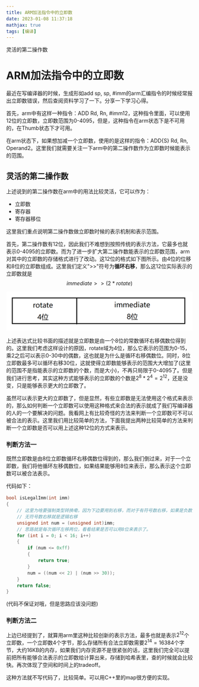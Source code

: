 ```yaml
---
title: ARM加法指令中的立即数
date: 2023-01-08 11:37:18
mathjax: true
tags: [编译]
---
```


灵活的第二操作数

# ARM加法指令中的立即数

最近在写编译器的时候，生成形如add sp, sp, #imm的arm汇编指令的时候经常报出立即数错误，然后查阅资料学习了一下。分享一下学习心得。

首先，arm中有这样一种指令：ADD Rd, Rn, #imm12，这种指令里面，可以使用12位的立即数，立即数范围为0-4095，但是，这种指令在arm状态下是不可用的，在Thumb状态下才可用。

在arm状态下，如果想加减一个立即数，使用的是这样的指令：ADD{S} Rd, Rn, Operand2。这里我们就需要关注一下arm中的第二操作数作为立即数时候能表示的范围。

## 灵活的第二操作数

上述说到的第二操作数在arm中的用法比较灵活，它可以作为：
- 立即数
- 寄存器
- 寄存器移位

这里我们重点说明第二操作数做立即数时候的表示机制和表示范围。

首先，第二操作数有12位，因此我们不难想到按照传统的表示方法，它最多也就表示0-4095的立即数。而为了进一步扩大第二操作数能表示的立即数范围，arm对其中的立即数的存储格式进行了改动。这12位的格式如下图所示。由4位的位移和8位的立即数组成。这里我们定义">>"符号为**循环右移**，那么这12位实际表示的立即数就是$$immediate>>(2*rotate)$$

![](https://raw.githubusercontent.com/yuwensq/imgBase/master/202301081158973.png)

上述表达式比较书面的描述就是立即数是由一个8位的常数循环右移偶数位得到的。这里我们考虑这样设计的原因，rotate域为4位，那么它表示的范围为0-15，乘2之后可以表示0-30中的偶数，这也就是为什么是循环右移偶数位。同时，8位立即数最多可以循环右移30位，这就使得立即数能够表示的范围大大增加了(这里的范围不是指能表示的立即数的个数，而是大小)，不再只局限于0-4095了。但是我们进行思考，其实这种方式能够表示的立即数的个数是$2^8*2^4=2^{12}$，还是没变，只是能够表示更大的立即数了。

虽然可以表示更大的立即数了，但是显然，有些立即数是无法使用这个格式来表示的，那么如何判断一个立即数可以使用这种格式来合法的表示就成了我们写编译器的人的一个要解决的问题。我看网上有比较奇怪的方法来判断一个立即数可不可以被合法的表示。这里我们用比较简单的方法，下面我提出两种比较简单的方法来判断一个立即数是否可以用上述这种12位的方式来表示。

### 判断方法一

既然立即数是由8位立即数循环右移偶数位得到的，那么我们倒过来，对于一个立即数，我们将他循环左移偶数位，如果结果能够用8位来表示，那么表示这个立即数可以被合法表示。

代码如下：
```cpp
bool isLegalImm(int imm)
{
    // 这里为啥要强制类型转换嘞，因为下边要用到右移，而对于有符号数右移，如果是负数，算数右移会在前边补1。
    // 无符号数右移就是逻辑右移
    unsigned int num = (unsigned int)imm;
    // 思路就是每次循环左移两位，看看结果是否可以用8位来表示了。
    for (int i = 0; i < 16; i++)
    {
        if (num <= 0xff)
        {
            return true;
        }
        num = ((num << 2) | (num >> 30));
    }
    return false;
}
```
(代码不保证对哦，但是思路应该没问题)

### 判断方法二

上边已经提到了，就算用arm里这种比较创新的表示方法，最多也就是表示$2^{12}$个立即数，一个立即数4个字节，那么存储所有合法立即数需要$2^{14}=16384$个字节，大约16KB的内存，如果我们内存资源不是很紧张的话，这里我们完全可以提前把所有能够合法表示的立即数给计算出来，存储到哈希表里，查的时候就会比较快。再次体现了空间和时间上的tradeoff。

这种方法就不写代码了，比较简单。可以用C++里的map很方便的实现。